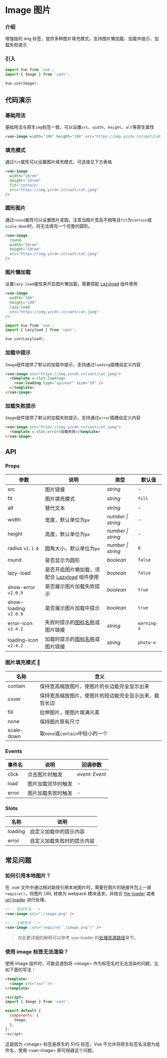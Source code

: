 # Image 图片

### 介绍

增强版的 img 标签，提供多种图片填充模式，支持图片懒加载、加载中提示、加载失败提示

### 引入

```js
import Vue from 'vue';
import { Image } from 'vant';

Vue.use(Image);
```

## 代码演示

### 基础用法

基础用法与原生`img`标签一致，可以设置`src`、`width`、`height`、`alt`等原生属性

```html
<van-image width="100" height="100" src="https://img.yzcdn.cn/vant/cat.jpeg" />
```

### 填充模式

通过`fit`属性可以设置图片填充模式，可选值见下方表格

```html
<van-image
  width="10rem"
  height="10rem"
  fit="contain"
  src="https://img.yzcdn.cn/vant/cat.jpeg"
/>
```

### 圆形图片

通过`round`属性可以设置图片变圆，注意当图片宽高不相等且`fit`为`contain`或`scale-down`时，将无法填充一个完整的圆形。

```html
<van-image
  round
  width="10rem"
  height="10rem"
  src="https://img.yzcdn.cn/vant/cat.jpeg"
/>
```

### 图片懒加载

设置`lazy-load`属性来开启图片懒加载，需要搭配 [Lazyload](#/zh-CN/lazyload) 组件使用

```html
<van-image
  width="100"
  height="100"
  lazy-load
  src="https://img.yzcdn.cn/vant/cat.jpeg"
/>
```

```js
import Vue from 'vue';
import { Lazyload } from 'vant';

Vue.use(Lazyload);
```

### 加载中提示

`Image`组件提供了默认的加载中提示，支持通过`loading`插槽自定义内容

```html
<van-image src="https://img.yzcdn.cn/vant/cat.jpeg">
  <template v-slot:loading>
    <van-loading type="spinner" size="20" />
  </template>
</van-image>
```

### 加载失败提示

`Image`组件提供了默认的加载失败提示，支持通过`error`插槽自定义内容

```html
<van-image src="https://img.yzcdn.cn/vant/cat.jpeg">
  <template v-slot:error>加载失败</template>
</van-image>
```

## API

### Props

| 参数 | 说明 | 类型 | 默认值 |
| --- | --- | --- | --- |
| src | 图片链接 | _string_ | - |
| fit | 图片填充模式 | _string_ | `fill` |
| alt | 替代文本 | _string_ | - |
| width | 宽度，默认单位为`px` | _number \| string_ | - |
| height | 高度，默认单位为`px` | _number \| string_ | - |
| radius `v2.1.6` | 圆角大小，默认单位为`px` | _number \| string_ | `0` |
| round | 是否显示为圆形 | _boolean_ | `false` |
| lazy-load | 是否开启图片懒加载，须配合 [Lazyload](#/zh-CN/lazyload) 组件使用 | _boolean_ | `false` |
| show-error `v2.0.9` | 是否展示图片加载失败提示 | _boolean_ | `true` |
| show-loading `v2.0.9` | 是否展示图片加载中提示 | _boolean_ | `true` |
| error-icon `v2.4.2` | 失败时提示的[图标名称](#/zh-CN/icon)或图片链接 | _string_ | `warning-o` |
| loading-icon `v2.4.2` | 加载时提示的[图标名称](#/zh-CN/icon)或图片链接 | _string_ | `photo-o` |

### 图片填充模式 

| 名称       | 含义                                                   |
| ---------- | ------------------------------------------------------ |
| contain    | 保持宽高缩放图片，使图片的长边能完全显示出来           |
| cover      | 保持宽高缩放图片，使图片的短边能完全显示出来，裁剪长边 |
| fill       | 拉伸图片，使图片填满元素                               |
| none       | 保持图片原有尺寸                                       |
| scale-down | 取`none`或`contain`中较小的一个                        |

### Events

| 事件名 | 说明               | 回调参数       |
| ------ | ------------------ | -------------- |
| click  | 点击图片时触发     | _event: Event_ |
| load   | 图片加载完毕时触发 | -              |
| error  | 图片加载失败时触发 | -              |

### Slots

| 名称    | 说明                       |
| ------- | -------------------------- |
| loading | 自定义加载中的提示内容     |
| error   | 自定义加载失败时的提示内容 |

## 常见问题

### 如何引用本地图片？

在 .vue 文件中通过相对路径引用本地图片时，需要在图片的链接外包上一层 `require()`，将图片 URL 转换为 webpack 模块请求，并结合 [file-loader](https://github.com/webpack-contrib/file-loader) 或者 [url-loader](https://github.com/webpack-contrib/url-loader) 进行处理。

```html
<!-- 错误写法 -->
<van-image src="./image.png" />

<!-- 正确写法 -->
<van-image :src="require('./image.png')" />
```

> 对此更详细的解释可以参考 vue-loader 的[处理资源路径](https://vue-loader.vuejs.org/zh/guide/asset-url.html)章节。

### 使用 image 标签无法渲染？

使用 Image 组件时，可能会遇到将 \<image> 作为标签名时无法渲染的问题，比如下面的写法：

```html
<template>
  <image src="xxx" />
</template>

<script>
import { Image } from 'vant';

export default {
  components: {
    Image,
  },
};
<script>
```

这是因为 \<image> 标签是原生的 SVG 标签，Vue 不允许将原生标签名注册为组件名，使用 \<van-image> 即可规避这个问题。
